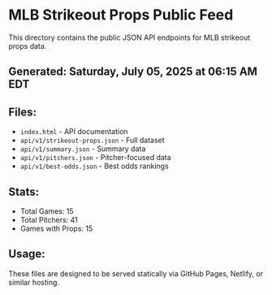 # MLB Strikeout Props Public Feed

This directory contains the public JSON API endpoints for MLB strikeout props data.

## Generated: Saturday, July 05, 2025 at 06:15 AM EDT

## Files:
- `index.html` - API documentation
- `api/v1/strikeout-props.json` - Full dataset
- `api/v1/summary.json` - Summary data
- `api/v1/pitchers.json` - Pitcher-focused data  
- `api/v1/best-odds.json` - Best odds rankings

## Stats:
- Total Games: 15
- Total Pitchers: 41
- Games with Props: 15

## Usage:
These files are designed to be served statically via GitHub Pages, Netlify, or similar hosting.
